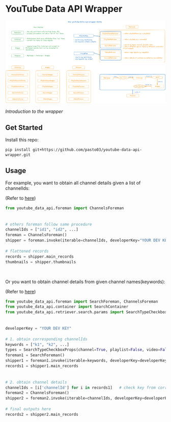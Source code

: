 # YouTube Data API Wrapper

<img src="Introductions.png" alt="Introduction of this wrapper">

<i>Introduction to the wrapper</i>


## Get Started
Install this repo:
```
pip install git+https://github.com/pasto03/youtube-data-api-wrapper.git
```


## Usage
For example, you want to obtain all channel details given a list of channelIds:

(Refer to <a href="./examples/foreman/1 channelsForeman.py"> here</a>)

```python
from youtube_data_api.foreman import ChannelsForeman


# others foreman follow same procedure
channelIds = ["id1", "id2", ...]
foreman = ChannelsForeman()
shipper = foreman.invoke(iterable=channelIds, developerKey="YOUR DEV KEY")

# flattened records
records = shipper.main_records
thumbnails = shipper.thumbnails
```

&nbsp;

Or you want to obtain channel details from given channel names(keywords):

(Refer to <a href="./examples/foreman/2 composite.py"> here</a>)
```python
from youtube_data_api.foreman import SearchForeman, ChannelsForeman
from youtube_data_api.container import SearchContainer
from youtube_data_api.retriever.search.params import SearchTypeCheckboxProps


developerKey = "YOUR DEV KEY"

# 1. obtain corresponding channelIds
keywords = ["k1", "k2", ...]
types = SearchTypeCheckboxProps(channel=True, playlist=False, video=False)   # we want channel results only
foreman1 = SearchForeman()
shipper1 = foreman1.invoke(iterable=keywords, developerKey=developerKey, types=types)
records1 = shipper1.main_records


# 2. obtain channel details
channelIds = [i['channelId'] for i in records1]   # check key from corresponding container object
foreman2 = ChannelsForeman()
shipper2 = foreman2.invoke(iterable=channelIds, developerKey=developerKey)

# final outputs here
records2 = shipper2.main_records
```